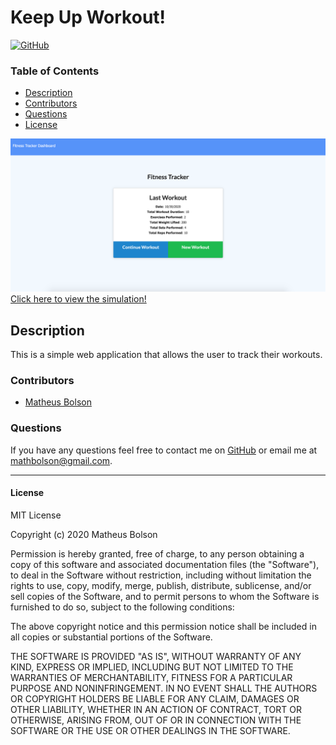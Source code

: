 # Keep Up Workout!
[![GitHub](https://img.shields.io/github/license/NTKonzen/README-Generator)](#license)

### Table of Contents
* [Description](#description)
* [Contributors](#contributors) 
* [Questions](#questions)
* [License](#license)

[![Heroku](./public/assets/heroku.png)](https://peaceful-forest-93935.herokuapp.com/)
[Click here to view the simulation!](hhttps://peaceful-forest-93935.herokuapp.com/)

## Description ##

This is a simple web application that allows the user to track their workouts.

### Contributors

* [Matheus Bolson](https://github.com/mathbolson)

### Questions
If you have any questions feel free to contact me on [GitHub](https://github.com/mathbolson) or email me at mathbolson@gmail.com.

---
#### License

MIT License

Copyright (c) 2020 Matheus Bolson

Permission is hereby granted, free of charge, to any person obtaining a copy
of this software and associated documentation files (the "Software"), to deal
in the Software without restriction, including without limitation the rights
to use, copy, modify, merge, publish, distribute, sublicense, and/or sell
copies of the Software, and to permit persons to whom the Software is
furnished to do so, subject to the following conditions:

The above copyright notice and this permission notice shall be included in all
copies or substantial portions of the Software.

THE SOFTWARE IS PROVIDED "AS IS", WITHOUT WARRANTY OF ANY KIND, EXPRESS OR
IMPLIED, INCLUDING BUT NOT LIMITED TO THE WARRANTIES OF MERCHANTABILITY,
FITNESS FOR A PARTICULAR PURPOSE AND NONINFRINGEMENT. IN NO EVENT SHALL THE
AUTHORS OR COPYRIGHT HOLDERS BE LIABLE FOR ANY CLAIM, DAMAGES OR OTHER
LIABILITY, WHETHER IN AN ACTION OF CONTRACT, TORT OR OTHERWISE, ARISING FROM,
OUT OF OR IN CONNECTION WITH THE SOFTWARE OR THE USE OR OTHER DEALINGS IN THE
SOFTWARE.